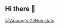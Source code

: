 ## Hi there 👋
[![Anurag's GitHub stats](https://github-readme-stats.vercel.app/api?username=chinabing)](https://github.com/anuraghazra/github-readme-stats)
<!--
**chinabing/chinabing** is a ✨ _special_ ✨ repository because its `README.md` (this file) appears on your GitHub profile.

Here are some ideas to get you started:

- 🔭 I’m currently working on ...
- 🌱 I’m currently learning ...
- 👯 I’m looking to collaborate on ...
- 🤔 I’m looking for help with ...
- 💬 Ask me about ...
- 📫 How to reach me: ...
- 😄 Pronouns: ...
- ⚡ Fun fact: ...
-->
